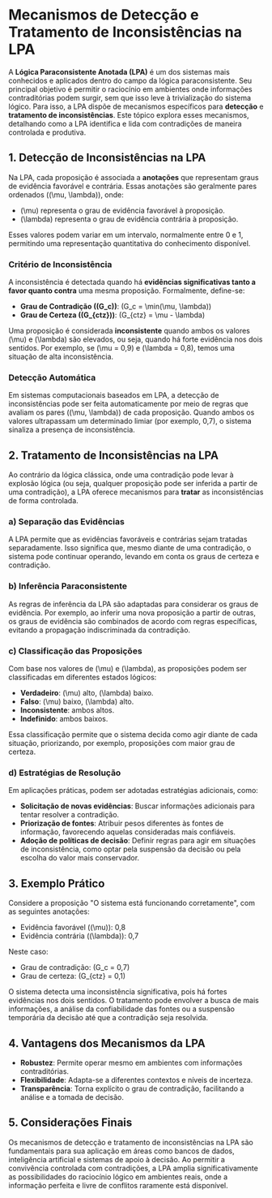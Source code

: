 
# Mecanismos de Detecção e Tratamento de Inconsistências na LPA

A **Lógica Paraconsistente Anotada (LPA)** é um dos sistemas mais conhecidos e aplicados dentro do campo da lógica paraconsistente. Seu principal objetivo é permitir o raciocínio em ambientes onde informações contraditórias podem surgir, sem que isso leve à trivialização do sistema lógico. Para isso, a LPA dispõe de mecanismos específicos para **detecção** e **tratamento de inconsistências**. Este tópico explora esses mecanismos, detalhando como a LPA identifica e lida com contradições de maneira controlada e produtiva.



## 1. Detecção de Inconsistências na LPA

Na LPA, cada proposição é associada a **anotações** que representam graus de evidência favorável e contrária. Essas anotações são geralmente pares ordenados \((\mu, \lambda)\), onde:

- \(\mu\) representa o grau de evidência favorável à proposição.
- \(\lambda\) representa o grau de evidência contrária à proposição.

Esses valores podem variar em um intervalo, normalmente entre 0 e 1, permitindo uma representação quantitativa do conhecimento disponível.

### Critério de Inconsistência

A inconsistência é detectada quando há **evidências significativas tanto a favor quanto contra** uma mesma proposição. Formalmente, define-se:

- **Grau de Contradição (\(G_c\))**: \(G_c = \min(\mu, \lambda)\)
- **Grau de Certeza (\(G_{ctz}\))**: \(G_{ctz} = \mu - \lambda\)

Uma proposição é considerada **inconsistente** quando ambos os valores \(\mu\) e \(\lambda\) são elevados, ou seja, quando há forte evidência nos dois sentidos. Por exemplo, se \(\mu = 0,9\) e \(\lambda = 0,8\), temos uma situação de alta inconsistência.

### Detecção Automática

Em sistemas computacionais baseados em LPA, a detecção de inconsistências pode ser feita automaticamente por meio de regras que avaliam os pares \((\mu, \lambda)\) de cada proposição. Quando ambos os valores ultrapassam um determinado limiar (por exemplo, 0,7), o sistema sinaliza a presença de inconsistência.



## 2. Tratamento de Inconsistências na LPA

Ao contrário da lógica clássica, onde uma contradição pode levar à explosão lógica (ou seja, qualquer proposição pode ser inferida a partir de uma contradição), a LPA oferece mecanismos para **tratar** as inconsistências de forma controlada.

### a) Separação das Evidências

A LPA permite que as evidências favoráveis e contrárias sejam tratadas separadamente. Isso significa que, mesmo diante de uma contradição, o sistema pode continuar operando, levando em conta os graus de certeza e contradição.

### b) Inferência Paraconsistente

As regras de inferência da LPA são adaptadas para considerar os graus de evidência. Por exemplo, ao inferir uma nova proposição a partir de outras, os graus de evidência são combinados de acordo com regras específicas, evitando a propagação indiscriminada da contradição.

### c) Classificação das Proposições

Com base nos valores de \(\mu\) e \(\lambda\), as proposições podem ser classificadas em diferentes estados lógicos:

- **Verdadeiro**: \(\mu\) alto, \(\lambda\) baixo.
- **Falso**: \(\mu\) baixo, \(\lambda\) alto.
- **Inconsistente**: ambos altos.
- **Indefinido**: ambos baixos.

Essa classificação permite que o sistema decida como agir diante de cada situação, priorizando, por exemplo, proposições com maior grau de certeza.

### d) Estratégias de Resolução

Em aplicações práticas, podem ser adotadas estratégias adicionais, como:

- **Solicitação de novas evidências**: Buscar informações adicionais para tentar resolver a contradição.
- **Priorização de fontes**: Atribuir pesos diferentes às fontes de informação, favorecendo aquelas consideradas mais confiáveis.
- **Adoção de políticas de decisão**: Definir regras para agir em situações de inconsistência, como optar pela suspensão da decisão ou pela escolha do valor mais conservador.



## 3. Exemplo Prático

Considere a proposição "O sistema está funcionando corretamente", com as seguintes anotações:

- Evidência favorável (\(\mu\)): 0,8
- Evidência contrária (\(\lambda\)): 0,7

Neste caso:

- Grau de contradição: \(G_c = 0,7\)
- Grau de certeza: \(G_{ctz} = 0,1\)

O sistema detecta uma inconsistência significativa, pois há fortes evidências nos dois sentidos. O tratamento pode envolver a busca de mais informações, a análise da confiabilidade das fontes ou a suspensão temporária da decisão até que a contradição seja resolvida.



## 4. Vantagens dos Mecanismos da LPA

- **Robustez**: Permite operar mesmo em ambientes com informações contraditórias.
- **Flexibilidade**: Adapta-se a diferentes contextos e níveis de incerteza.
- **Transparência**: Torna explícito o grau de contradição, facilitando a análise e a tomada de decisão.



## 5. Considerações Finais

Os mecanismos de detecção e tratamento de inconsistências na LPA são fundamentais para sua aplicação em áreas como bancos de dados, inteligência artificial e sistemas de apoio à decisão. Ao permitir a convivência controlada com contradições, a LPA amplia significativamente as possibilidades do raciocínio lógico em ambientes reais, onde a informação perfeita e livre de conflitos raramente está disponível.


